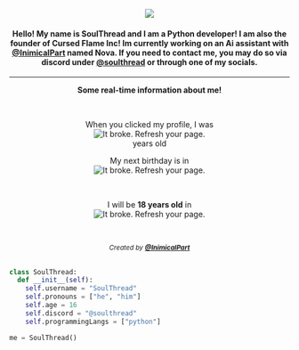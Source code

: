 <!--
|=====================|
|         TODO        |
|=====================|

-->


  <p align="center">
  <img src="https://i.imgur.com/CdSTo8z.png"
       </p>
<h4 align="center">
  Hello! My name is SoulThread and I am a Python developer! I am also the founder of Cursed Flame Inc! Im currently working on an Ai assistant with <a href="https://github.com/InimicalPart"><b>@InimicalPart</b></a> named Nova. If you need to contact me, you may do so via discord under <a href="mailto:soulthread@example.com">@soulthread</a> or through one of my socials.
</h4>

---
<p align="center"><b>Some real-time information about me!</b></p>
<br/>
<p align="center">When you clicked my profile, I was<br>
<img title="My age in exact years" alt="It broke. Refresh your page." src="https://api.inimicalpart.com/v1/img.png?years&birthUnix=1164733200000"></img><br>
   years old</p>
  <p align="center">My next birthday is in<br>
<img title="My next birthday" alt="It broke. Refresh your page." src="https://api.inimicalpart.com/v1/img.png?prettyLeft&birthUnix=1164733200000"></img></p><br>
  <p align="center">I will be <b>18 years old</b> in<br>
<img title="My next birthday" alt="It broke. Refresh your page." src="https://api.inimicalpart.com/v1/img.png?prettyLeft&untilAge=18&birthUnix=1164733200000"></img></p><br>

<!-- Credit to InimicalPart for this system -->
<p align="center"><sub><i>Created by <a href="https://github.com/InimicalPart"><b>@InimicalPart</b></a></i></sub></p>

##

```python
class SoulThread:
  def __init__(self):
    self.username = "SoulThread"
    self.pronouns = ["he", "him"]
    self.age = 16
    self.discord = "@soulthread"
    self.programmingLangs = ["python"]

me = SoulThread()
```


<!-------------------------------->
<!-- This isn't working, fix it -->
<!-------------------------------->

<!--### Stats
![Metrics](https://metrics.lecoq.io/soulthread2597?template=classic&isocalendar=1&languages=1&habits=1&followup=1&introduction=1&achievements=1&notable=1&code=1&base=header%2C%20activity%2C%20community%2C%20repositories%2C%20metadata&base.indepth=false&base.hireable=false&base.skip=false&isocalendar=false&isocalendar.duration=half-year&languages=false&languages.limit=8&languages.threshold=0%25&languages.other=false&languages.colors=github&languages.sections=most-used&languages.indepth=false&languages.analysis.timeout=15&languages.analysis.timeout.repositories=7.5&languages.categories=markup%2C%20programming&languages.recent.categories=markup%2C%20programming&languages.recent.load=300&languages.recent.days=14&habits=false&habits.from=200&habits.days=14&habits.facts=true&habits.charts=false&habits.charts.type=classic&habits.trim=false&habits.languages.limit=8&habits.languages.threshold=0%25&followup=false&followup.sections=repositories&followup.indepth=false&followup.archived=true&introduction=false&introduction.title=true&achievements=false&achievements.threshold=S&achievements.secrets=true&achievements.display=detailed&achievements.limit=0&notable=false&notable.from=organization&notable.repositories=false&notable.indepth=false&notable.types=commit&notable.self=false&code=false&code.lines=12&code.load=400&code.days=3&code.visibility=public)-->
